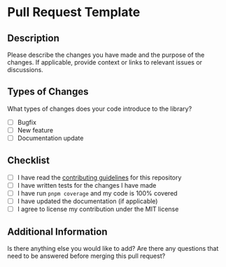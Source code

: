 # Pull Request Template

## Description

Please describe the changes you have made and the purpose of the changes. If applicable, provide context or links to relevant issues or discussions.

## Types of Changes

What types of changes does your code introduce to the library?

- [ ] Bugfix
- [ ] New feature
- [ ] Documentation update

## Checklist

- [ ] I have read the [contributing guidelines](https://github.com/fp-ts/core/blob/main/.github/CONTRIBUTING.md) for this repository
- [ ] I have written tests for the changes I have made
- [ ] I have run `pnpm coverage` and my code is 100% covered
- [ ] I have updated the documentation (if applicable)
- [ ] I agree to license my contribution under the MIT license

## Additional Information

Is there anything else you would like to add? Are there any questions that need to be answered before merging this pull request?
